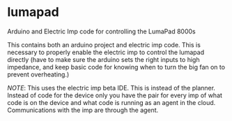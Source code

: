 lumapad
=======

Arduino and Electric Imp code for controlling the LumaPad 8000s

This contains both an arduino project and electric imp code. This is
necessary to properly enable the electric imp to control the lumapad
directly (have to make sure the arduino sets the right inputs to high
impedance, and keep basic code for knowing when to turn the big fan on
to prevent overheating.)

_NOTE_: This uses the electric imp beta IDE. This is instead of the planner. Instead of code for the device only you have the pair for every imp of what code is on the device and what code is running as an agent in the cloud. Communications with the imp are through the agent.
